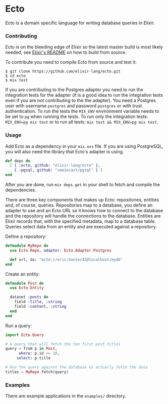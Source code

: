# Ecto

Ecto is a domain specific language for writing database queries in Elixir.

### Contributing

Ecto is on the bleeding edge of Elixir so the latest master build is most likely needed, see [Elixir's README](https://github.com/elixir-lang/elixir) on how to build from source.

To contribute you need to compile Ecto from source and test it:

```
$ git clone https://github.com/elixir-lang/ecto.git
$ cd ecto
$ mix test
```

If you are contributing to the Postgres adapter you need to run the integration tests for the adapter (it is a good idea to run the integration tests even if you are not contributing to the the adapter). You need a Postgres user with username `postgres` and password `postgres` or with trust authentication. To run the tests the `MIX_ENV` environment variable needs to be set to `pg` when running the tests. To run only the integration tests: `MIX_ENV=pg mix test` or to run all tests: `mix test && MIX_ENV=pg mix test`.

### Usage

Add Ecto as a dependency in your `mix.exs` file. If you are using PostgreSQL, you will also need the library that Ecto's adapter is using.

```elixir
def deps do
  [ { :ecto, github: "elixir-lang/ecto" },
    { :pgsql, github: "semiocast/pgsql" } ]
end
```

After you are done, run `mix deps.get` in your shell to fetch and compile the dependencies.

There are three key components that makes up Ecto: repositories, entities and, of course, queries. Repositories map to a database, you define an adapter to use and an Ecto URL so it knows how to connect to the database and the repository will handle the connections to the database. Entities are Elixir records that, with the specified metadata, map to a database table. Queries select data from an entity and are executed against a repository.

Define a repository:

```elixir
defmodule MyRepo do
  use Ecto.Repo, adapter: Ecto.Adapter.Postgres

  def url, do: "ecto://eric:hunter42@localhost/mydb"
end
```

Create an entity:

```elixir
defmodule Post do
  use Ecto.Entity

  dataset :posts do
    field :title, :string
    field :content, :string
  end
end
```

Run a query:

```elixir
import Ecto.Query

# A query that will fetch the ten first post titles
query = from p in Post,
      where: p.id <= 10,
     select: p.title

# Run the query against the database to actually fetch the data
titles = MyRepo.fetch(query)
```

### Examples

There are example applications in the `examples/` directory.
